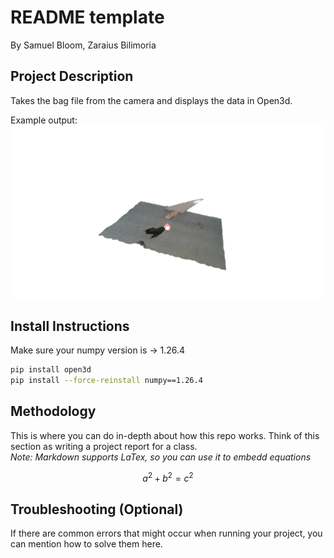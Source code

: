 # README template
By Samuel Bloom, Zaraius Bilimoria

## Project Description
Takes the bag file from the camera and displays the data in Open3d.

Example output:
![alt text](ScreenCapture_2024-12-06-15-10-26.png)

## Install Instructions
Make sure your numpy version is -> 1.26.4

```bash
pip install open3d
pip install --force-reinstall numpy==1.26.4
```

## Methodology
This is where you can do in-depth about how this repo works. Think of this section as writing a project report for a class.  
*Note: Markdown supports LaTex, so you can use it to embedd equations*  

$$a^2 + b^2 = c^2$$

## Troubleshooting (Optional)
If there are common errors that might occur when running your project, you can mention how to solve them here. 